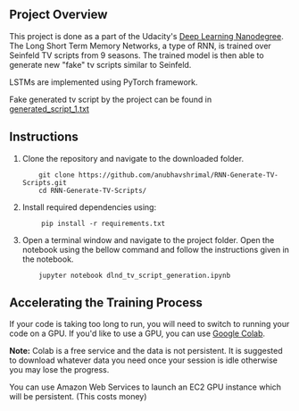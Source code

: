 ## Project Overview

This project is done as a part of the Udacity's [Deep Learning Nanodegree](https://eu.udacity.com/course/deep-learning-nanodegree--nd101). The Long Short Term Memory Networks, a type of RNN, is trained over Seinfeld TV scripts from 9 seasons. The trained model is then able to generate new "fake" tv scripts similar to Seinfeld.

LSTMs are implemented using PyTorch framework.

Fake generated tv script by the project can be found in [generated_script_1.txt](generated_script_1.txt)


## Instructions

1. Clone the repository and navigate to the downloaded folder.
	
	```	
		git clone https://github.com/anubhavshrimal/RNN-Generate-TV-Scripts.git
		cd RNN-Generate-TV-Scripts/
	```
2. Install required dependencies using:
```
		pip install -r requirements.txt
```
3. Open a terminal window and navigate to the project folder. Open the notebook using the bellow command and follow the instructions given in the notebook.
	
	```
		jupyter notebook dlnd_tv_script_generation.ipynb
	```


## Accelerating the Training Process 

If your code is taking too long to run, you will need to switch to running your code on a GPU.  If you'd like to use a GPU, you can use [Google Colab](https://colab.research.google.com/). 

**Note:** Colab is a free service and the data is not persistent. It is suggested to download whatever data you need once your session is idle otherwise you may lose the progress.

You can use Amazon Web Services to launch an EC2 GPU instance which will be persistent. (This costs money)
